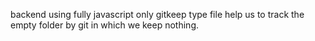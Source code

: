 backend using fully javascript only
gitkeep type file help us to track the empty folder by git in which we keep nothing.